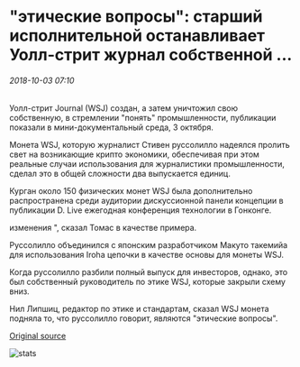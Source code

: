 # "этические вопросы": старший исполнительной останавливает Уолл-стрит журнал собственной ...

###### 2018-10-03 07:10

Уолл-стрит Journal (WSJ) создан, а затем уничтожил свою собственную, в стремлении "понять" промышленности, публикации показали в мини-документальный среда, 3 октября.

Монета WSJ, которую журналист Стивен руссолилло надеялся пролить свет на возникающие крипто экономики, обеспечивая при этом реальные случаи использования для журналистики промышленности, сделал это в общей сложности два выпускается единиц.

Курган около 150 физических монет WSJ была дополнительно распространена среди аудитории дискуссионной панели концепции в публикации D. Live ежегодная конференция технологии в Гонконге.

изменения ", сказал Томас в качестве примера.

Руссолилло объединился с японским разработчиком Макуто такемийа для использования Iroha цепочки в качестве основы для монеты WSJ.

Когда руссолилло разбили полный выпуск для инвесторов, однако, это был собственный руководитель по этике WSJ, которые закрыли схему вниз.

Нил Липшиц, редактор по этике и стандартам, сказал WSJ монета подняла то, что руссолилло говорит, являются "этические вопросы".

[Original source](https://cointelegraph.com/news/ethical-questions-senior-executive-halts-wall-street-journals-own-cryptocurrency)

![stats](https://c.statcounter.com/11760860/0/a89fa40b/1/ "stats")